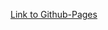 [Link to Github-Pages ](https://alexlogvinmal.github.io/dbb-test-task/ "alexlogvinmal.github.io/dbb-test-task/")